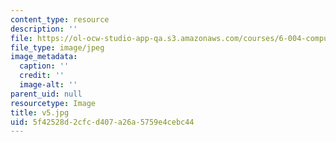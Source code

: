 ```yaml
---
content_type: resource
description: ''
file: https://ol-ocw-studio-app-qa.s3.amazonaws.com/courses/6-004-computation-structures-spring-2017/5f42528d2cfcd407a26a5759e4cebc44_v5.jpg
file_type: image/jpeg
image_metadata:
  caption: ''
  credit: ''
  image-alt: ''
parent_uid: null
resourcetype: Image
title: v5.jpg
uid: 5f42528d-2cfc-d407-a26a-5759e4cebc44
---
```

